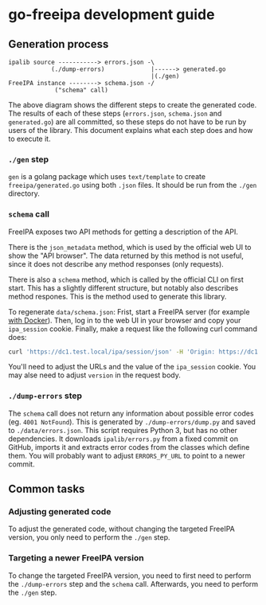 # go-freeipa development guide

## Generation process

```
ipalib source -----------> errors.json -\
            (./dump-errors)             |------> generated.go
                                        |(./gen)
FreeIPA instance --------> schema.json -/
             ("schema" call)
```

The above diagram shows the different steps to create the generated code. The
results of each of these steps (`errors.json`, `schema.json` and `generated.go`)
are all committed, so these steps do not have to be run by users of the library.
This document explains what each step does and how to execute it.

### `./gen` step

`gen` is a golang package which uses `text/template` to create
`freeipa/generated.go` using both `.json` files. It should be run from the
`./gen` directory.

### `schema` call

FreeIPA exposes two API methods for getting a description of the API.

There is the `json_metadata` method, which is used by the official web UI to
show the "API browser". The data returned by this method is not useful, since it
does not describe any method responses (only requests).

There is also a `schema` method, which is called by the official CLI on first
start. This has a slightly different structure, but notably also describes
method respones. This is the method used to generate this library.

To regenerate `data/schema.json`: Frist, start a FreeIPA server (for example
[with Docker](https://www.freeipa.org/page/Docker)). Then, log in to the web UI
in your browser and copy your `ipa_session` cookie. Finally, make a request like
the following curl command does:

```bash
curl 'https://dc1.test.local/ipa/session/json' -H 'Origin: https://dc1.test.local' -H 'Content-Type: application/json' -H 'Accept: application/json' -H 'Cookie: ipa_session=3057327ac9ea5622d7011b122d47790e' -H 'Referer: https://dc1.test.local/ipa/ui/' --data-binary '{"method":"schema","params":[[],{"version":"2.170"}]}' --insecure > ./data/schema.json
```

You'll need to adjust the URLs and the value of the `ipa_session` cookie. You
may alse need to adjust `version` in the request body.

### `./dump-errors` step

The `schema` call does not return any information about possible error codes
(eg. `4001 NotFound`). This is generated by `./dump-errors/dump.py` and saved to
`./data/errors.json`. This script requires Python 3, but has no other
dependencies. It downloads `ipalib/errors.py` from a fixed commit on GitHub,
imports it and extracts error codes from the classes which define them. You will
probably want to adjust `ERRORS_PY_URL` to point to a newer commit.

## Common tasks

### Adjusting generated code

To adjust the generated code, without changing the targeted FreeIPA version, you
only need to perform the `./gen` step.

### Targeting a newer FreeIPA version

To change the targeted FreeIPA version, you need to first need to perform the
`./dump-errors` step and the `schema` call. Afterwards, you need to perform the
`./gen` step.
